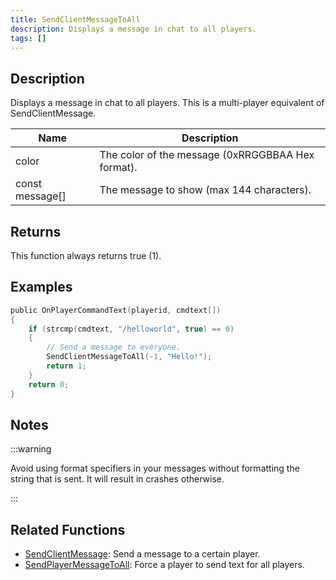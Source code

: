 ```yaml
---
title: SendClientMessageToAll
description: Displays a message in chat to all players.
tags: []
---
```


## Description

Displays a message in chat to all players. This is a multi-player equivalent of SendClientMessage.

| Name            | Description                                       |
| --------------- | ------------------------------------------------- |
| color           | The color of the message (0xRRGGBBAA Hex format). |
| const message[] | The message to show (max 144 characters).         |

## Returns

This function always returns true (1).

## Examples

```c
public OnPlayerCommandText(playerid, cmdtext[])
{
    if (strcmp(cmdtext, "/helloworld", true) == 0)
    {
        // Send a message to everyone.
        SendClientMessageToAll(-1, "Hello!");
        return 1;
    }
    return 0;
}
```

## Notes

:::warning

Avoid using format specifiers in your messages without formatting the string that is sent. It will result in crashes otherwise.

:::

## Related Functions

- [SendClientMessage](SendClientMessage.md): Send a message to a certain player.
- [SendPlayerMessageToAll](SendPlayerMessageToAll.md): Force a player to send text for all players.

